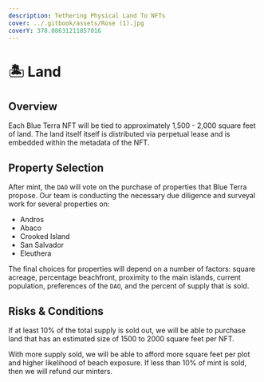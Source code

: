 ```yaml
---
description: Tethering Physical Land To NFTs
cover: ../.gitbook/assets/Rose (1).jpg
coverY: 378.08631211857016
---
```


# 🏝 Land

## Overview

Each Blue Terra NFT will be tied to approximately 1,500 - 2,000 square feet of land. The land itself itself is distributed via perpetual lease and is embedded within the metadata of the NFT.&#x20;

## Property Selection

After mint, the `DAO` will vote on the purchase of properties that Blue Terra propose.  Our team is conducting the necessary due diligence and surveyal work for several properties on:

* &#x20;Andros
* Abaco
* Crooked Island
* San Salvador
* Eleuthera

The final choices for properties will depend on a number of factors: square acreage, percentage beachfront, proximity to the main islands, current population, preferences of the `DAO`, and the percent of supply that is sold.&#x20;

## Risks & Conditions

If at least 10% of the total supply is sold out, we will be able to purchase land that has an estimated size of 1500 to 2000 square feet per NFT.&#x20;

With more supply sold, we will be able to afford more square feet per plot and higher likelihood of beach exposure. If less than 10% of mint is sold, then we will refund our minters.
